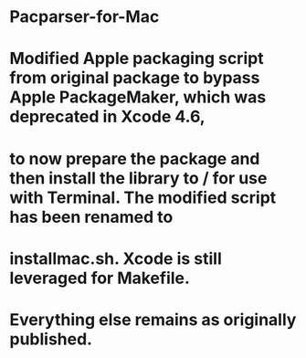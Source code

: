 # Pacparser-for-Mac

# Modified Apple packaging script from original package to bypass Apple PackageMaker, which was deprecated in Xcode 4.6,
# to now prepare the package and then install the library to / for use with Terminal.  The modified script has been renamed to 
# installmac.sh.  Xcode is still leveraged for Makefile.

# Everything else remains as originally published.
